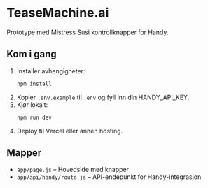 # TeaseMachine.ai
Prototype med Mistress Susi kontrollknapper for Handy.

## Kom i gang
1. Installer avhengigheter:
   ```bash
   npm install
   ```
2. Kopier `.env.example` til `.env` og fyll inn din HANDY_API_KEY.
3. Kjør lokalt:
   ```bash
   npm run dev
   ```
4. Deploy til Vercel eller annen hosting.

## Mapper
- `app/page.js` – Hovedside med knapper
- `app/api/handy/route.js` – API-endepunkt for Handy-integrasjon
